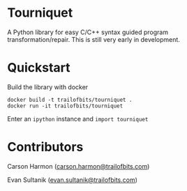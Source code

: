 # Tourniquet
A Python library for easy C/C++ syntax guided program transformation/repair. This is still very early in development. 

# Quickstart 

Build the library with docker
```
docker build -t trailofbits/tourniquet .
docker run -it trailofbits/tourniquet  
```

Enter an `ipython` instance and `import tourniquet` 


# Contributors 
Carson Harmon (carson.harmon@trailofbits.com)

Evan Sultanik (evan.sultanik@trailofbits.com)
